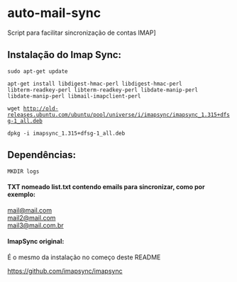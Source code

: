 # auto-mail-sync
Script para facilitar sincronização de contas IMAP]

## Instalação do Imap Sync:

<code>sudo apt-get update</code>

<code>apt-get install libdigest-hmac-perl libdigest-hmac-perl libterm-readkey-perl libterm-readkey-perl libdate-manip-perl libdate-manip-perl libmail-imapclient-perl</code>

<code>wget http://old-releases.ubuntu.com/ubuntu/pool/universe/i/imapsync/imapsync_1.315+dfsg-1_all.deb</code>

<code>dpkg -i imapsync_1.315+dfsg-1_all.deb</code>



## Dependências:

<code>MKDIR logs</code>

#### TXT nomeado list.txt contendo emails para sincronizar, como por exemplo:

mail@mail.com<br>
mail2@mail.com<br>
mail3@mail.com.br<br>

#### ImapSync original:

É o mesmo da instalação no começo deste README

https://github.com/imapsync/imapsync

